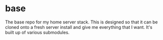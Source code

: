 # base
The base repo for my home server stack. This is designed so that it can be cloned onto a fresh server install and give me everything that I want. It's built up of various submodules.
